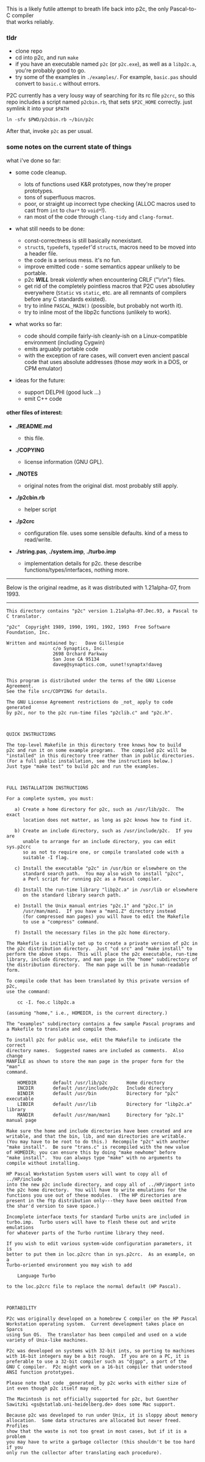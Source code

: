 
This is a likely futile attempt to breath life back into p2c, the only Pascal-to-C compiler  
that works reliably.

### tldr

+ clone repo
+ cd into p2c, and run `make`
+ if you have an executable named `p2c` (or `p2c.exe`), as well as a `libp2c.a`, you're probably good to go.
+ try some of the examples in `./examples/`. For example, `basic.pas` should convert to `basic.c` without errors. 

P2C currently has a very lousy way of searching for its rc file `p2crc`, so this repo includes a script named `p2cbin.rb`, that sets `$P2C_HOME` correctly. just symlink it into your `$PATH`

    ln -sfv $PWD/p2cbin.rb ~/bin/p2c

After that, invoke `p2c` as per usual.

### some notes on the current state of things

what i've done so far:  


 + some code cleanup.
    
    + lots of functions used K&R prototypes, now they're proper prototypes.
    +  tons of superfluous macros.
    +  poor, or straight up incorrect type checking (ALLOC macros used to cast from `int` to `char*` to `void*`!).
    +  ran most of the code through `clang-tidy` and `clang-format`.

 + what still needs to be done:

   + const-correctness is still basically nonexistant.
   +  `struct`s, `typedef`s, `typedef`'d `struct`s, macros need to be moved into a header file.
   +  the code is a serious mess. it's no fun.
   +  improve emitted code - some semantics appear unlikely to be portable.
   +  p2c ***WILL*** break *violently* when encountering CRLF ("\r\n") files. 
   +  get rid of the completely pointless macros that P2C uses absolutley everywhere (`Static` vs `static`, etc. are all remnants of compilers before any C standards existed).
   +  try to inline `PASCAL_MAIN()` (possible, but probably not worth it).
   +  try to inline most of the libp2c functions (unlikely to work).

+ what works so far:

  + code should compile fairly-ish cleanly-ish on a Linux-compatible environment (including Cygwin)
  + emits arguably portable code
  + with the exception of rare cases, will convert even ancient pascal code that uses absolute addresses (those *may* work in a DOS, or CPM emulator)


+ ideas for the future:

   + support DELPHI (good luck ...)
   + emit C++ code

#### other files of interest:

  + **./README.md**
  	+ this file.
  
  + **./COPYING**
	+ license information (GNU GPL). 

  + **./NOTES**
  	+ original notes from the original dist. most probably still apply.

  + **./p2cbin.rb**
  	+  helper script

  + **./p2crc**
  	+ configuration file. uses some sensible defaults. kind of a mess to read/write.

  + **./string.pas**, **./system.imp**, **./turbo.imp**
 	+ implementation details for p2c. these describe functions/types/interfaces, nothing more.

----

Below is the original readme, as it was distributed with 1.21alpha-07, from 1993.

----

```
This directory contains "p2c" version 1.21alpha-07.Dec.93, a Pascal to C translator.

"p2c"  Copyright 1989, 1990, 1991, 1992, 1993  Free Software Foundation, Inc.

Written and maintained by:   Dave Gillespie
			     c/o Synaptics, Inc.
			     2698 Orchard Parkway
			     San Jose CA 95134
			     daveg@synaptics.com, uunet!synaptx!daveg


This program is distributed under the terms of the GNU License Agreement.
See the file src/COPYING for details.

The GNU License Agreement restrictions do _not_ apply to code generated
by p2c, nor to the p2c run-time files "p2clib.c" and "p2c.h".



QUICK INSTRUCTIONS

The top-level Makefile in this directory tree knows how to build
p2c and run it on some example programs.  The compiled p2c will be
"installed" in this directory tree rather than in public directories.
(For a full public installation, see the instructions below.)
Just type "make test" to build p2c and run the examples.



FULL INSTALLATION INSTRUCTIONS

For a complete system, you must:

   a) Create a home directory for p2c, such as /usr/lib/p2c.  The exact
      location does not matter, as long as p2c knows how to find it.

   b) Create an include directory, such as /usr/include/p2c.  If you are
      unable to arrange for an include directory, you can edit sys.p2crc
      so as not to require one, or compile translated code with a
      suitable -I flag.

   c) Install the executable "p2c" in /usr/bin or elsewhere on the
      standard search path.  You may also wish to install "p2cc",
      a Perl script for running p2c as a Pascal compiler.

   d) Install the run-time library "libp2c.a" in /usr/lib or elsewhere
      on the standard library search path.

   e) Install the Unix manual entries "p2c.1" and "p2cc.1" in
      /usr/man/man1.  If you have a "man1.Z" directory instead
      (for compressed man pages) you will have to edit the Makefile
      to use a "compress" command.

   f) Install the necessary files in the p2c home directory.

The Makefile is initially set up to create a private version of p2c in
the p2c distribution directory.  Just "cd src" and "make install" to
perform the above steps.  This will place the p2c executable, run-time
library, include directory, and man page in the "home" subdirectory of
the distribution directory.  The man page will be in human-readable form.

To compile code that has been translated by this private version of p2c,
use the command:

    cc -I. foo.c libp2c.a

(assuming "home," i.e., HOMEDIR, is the current directory.)

The "examples" subdirectory contains a few sample Pascal programs and
a Makefile to translate and compile them.

To install p2c for public use, edit the Makefile to indicate the correct
directory names.  Suggested names are included as comments.  Also change
MANFILE as shown to store the man page in the proper form for the "man"
command.

    HOMEDIR      default /usr/lib/p2c       Home directory
    INCDIR       default /usr/include/p2c   Include directory
    BINDIR       default /usr/bin           Directory for "p2c" executable
    LIBDIR       default /usr/lib           Directory for "libp2c.a" library
    MANDIR       default /usr/man/man1      Directory for "p2c.1" manual page

Make sure the home and include directories have been created and are
writable, and that the bin, lib, and man directories are writable.
(You may have to be root to do this.)  Recompile "p2c" with another
"make install".  Be sure "trans.c" is recompiled with the new value
of HOMEDIR; you can ensure this by doing "make newhome" before
"make install".  You can always type "make" with no arguments to
compile without installing.

HP Pascal Workstation System users will want to copy all of ../HP/include
into the new p2c include directory, and copy all of ../HP/import into
the p2c home directory.  You will have to write emulations for the
functions you use out of these modules.  (The HP directories are
present in the ftp distribution only---they have been omitted from
the shar'd version to save space.)

Incomplete interface texts for standard Turbo units are included in
turbo.imp.  Turbo users will have to flesh these out and write emulations
for whatever parts of the Turbo runtime library they need.

If you wish to edit various system-wide configuration parameters, it is
better to put them in loc.p2crc than in sys.p2crc.  As an example, on a
Turbo-oriented environment you may wish to add

    Language Turbo

to the loc.p2crc file to replace the normal default (HP Pascal).



PORTABILITY

P2c was originally developed on a homebrew C compiler on the HP Pascal
Workstation operating system.  Current development takes place on Sparcs
using Sun OS.  The translator has been compiled and used on a wide
variety of Unix-like machines.

P2c was developed on systems with 32-bit ints, so porting to machines
with 16-bit integers may be a bit rough.  If you are on a PC, it is
preferable to use a 32-bit compiler such as "djgpp", a port of the
GNU C compiler.  P2c might work on a 16-bit compiler that understood
ANSI function prototypes.

Please note that code _generated_ by p2c works with either size of
int even though p2c itself may not.

The Macintosh is not officially supported for p2c, but Guenther
Sawitzki <gs@statlab.uni-heidelberg.de> does some Mac support.

Because p2c was developed to run under Unix, it is sloppy about memory
allocation.  Some data structures are allocated but never freed.  Profiles
show that the waste is not too great in most cases, but if it is a problem
you may have to write a garbage collector (this shouldn't be too hard if you
only run the collector after translating each procedure).
```
